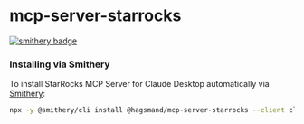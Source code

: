 # mcp-server-starrocks
[![smithery badge](https://smithery.ai/badge/@hagsmand/mcp-server-starrocks)](https://smithery.ai/server/@hagsmand/mcp-server-starrocks)

### Installing via Smithery

To install StarRocks MCP Server for Claude Desktop automatically via [Smithery](https://smithery.ai/server/@hagsmand/mcp-server-starrocks):

```bash
npx -y @smithery/cli install @hagsmand/mcp-server-starrocks --client claude
```
